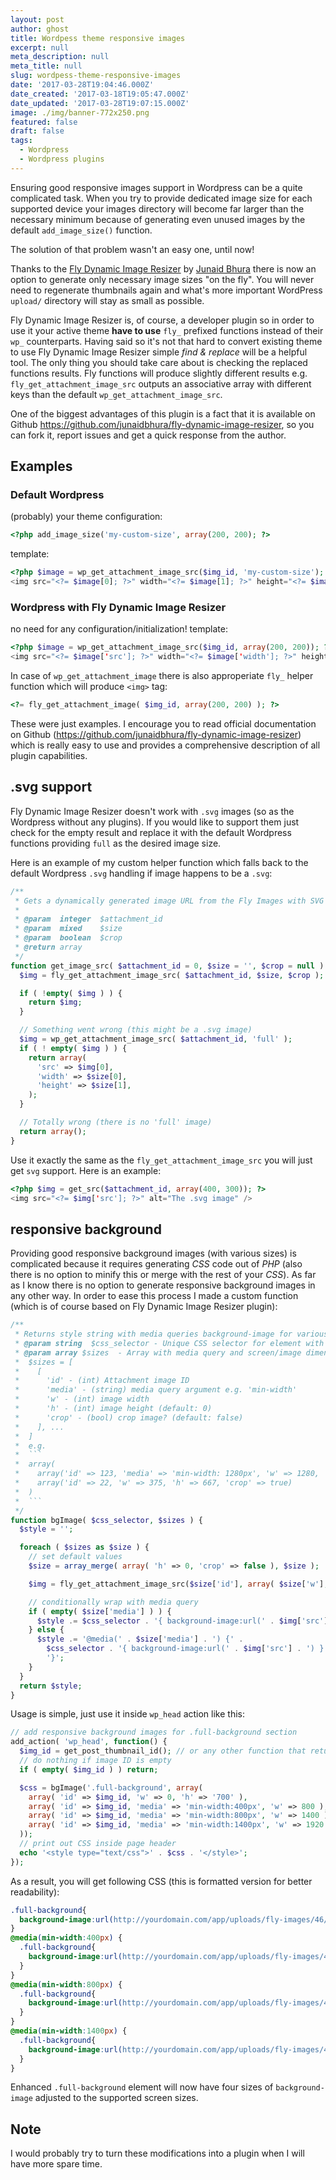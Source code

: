```yaml
---
layout: post
author: ghost
title: Wordpess theme responsive images
excerpt: null
meta_description: null
meta_title: null
slug: wordpess-theme-responsive-images
date: '2017-03-28T19:04:46.000Z'
date_created: '2017-03-18T19:05:47.000Z'
date_updated: '2017-03-28T19:07:15.000Z'
image: ./img/banner-772x250.png
featured: false
draft: false
tags:
  - Wordpress
  - Wordpress plugins
---
```

Ensuring good responsive images support in Wordpress can be a quite complicated task. When you try to provide dedicated image size for each supported device your images directory will become far larger than the necessary minimum because of generating even unused images by the default `add_image_size()` function.

The solution of that problem wasn't an easy one, until now!

Thanks to the [Fly Dynamic Image Resizer](https://wordpress.org/plugins/fly-dynamic-image-resizer/) by [Junaid Bhura](http://www.junaidbhura.com/) there is now an option to generate only necessary image sizes "on the fly". You will never need to regenerate thumbnails again and what's more important WordPress `upload/` directory will stay as small as possible.

Fly Dynamic Image Resizer is, of course, a developer plugin so in order to use it your active theme **have to use** `fly_` prefixed functions instead of their `wp_` counterparts. Having said so it's not that hard to convert existing theme to use Fly Dynamic Image Resizer simple *find & replace* will be a helpful tool. The only thing you should take care about is checking the replaced functions results. Fly functions will produce slightly different results e.g. `fly_get_attachment_image_src` outputs an associative array with different keys than the default `wp_get_attachment_image_src`.

One of the biggest advantages of this plugin is a fact that it is available on Github https://github.com/junaidbhura/fly-dynamic-image-resizer, so you can fork it, report issues and get a quick response from the author.

## Examples

### Default Wordpress
(probably) your theme configuration:
```php
<?php add_image_size('my-custom-size', array(200, 200); ?>
```
template:
```php
<?php $image = wp_get_attachment_image_src($img_id, 'my-custom-size'); ?>
<img src="<?= $image[0]; ?>" width="<?= $image[1]; ?>" height="<?= $image[2]; ?>" />
```

### Wordpress with Fly Dynamic Image Resizer
no need for any configuration/initialization!
template:

```php
<?php $image = wp_get_attachment_image_src($img_id, array(200, 200)); ?>
<img src="<?= $image['src']; ?>" width="<?= $image['width']; ?>" height="<?= $image['height']; ?>" />
```

In case of `wp_get_attachment_image` there is also approperiate `fly_` helper function which will produce `<img>` tag:

```php
<?= fly_get_attachment_image( $img_id, array(200, 200) ); ?>
```

These were just examples. I encourage you to read official documentation on Github (https://github.com/junaidbhura/fly-dynamic-image-resizer) which is really easy to use and provides a comprehensive description of all plugin capabilities.

## .svg support

Fly Dynamic Image Resizer doesn't work with `.svg` images (so as the Wordpress without any plugins). If you would like to support them just check for the empty result and replace it with the default Wordpress functions providing `full` as the desired image size.

Here is an example of my custom helper function which falls back to the default Wordpress `.svg` handling if image happens to be a `.svg`:

```php
/**
 * Gets a dynamically generated image URL from the Fly Images with SVG fallback.
 *
 * @param  integer  $attachment_id
 * @param  mixed    $size
 * @param  boolean  $crop
 * @return array
 */
function get_image_src( $attachment_id = 0, $size = '', $crop = null ) {
  $img = fly_get_attachment_image_src( $attachment_id, $size, $crop );

  if ( !empty( $img ) ) {
    return $img;
  }

  // Something went wrong (this might be a .svg image)
  $img = wp_get_attachment_image_src( $attachment_id, 'full' );
  if ( ! empty( $img ) ) {
    return array(
      'src' => $img[0],
      'width' => $size[0],
      'height' => $size[1],
    );
  }

  // Totally wrong (there is no 'full' image)
  return array();
}
```

Use it exactly the same as the `fly_get_attachment_image_src` you will just get `svg` support. Here is an example:

```php
<?php $img = get_src($attachment_id, array(400, 300)); ?>
<img src="<?= $img['src']; ?>" alt="The .svg image" />
```

## responsive background
Providing good responsive background images (with various sizes) is complicated because it requires generating *CSS* code out of *PHP* (also there is no option to minify this or merge with the rest of your *CSS*). As far as I know there is no option to generate responsive background images in any other way. In order to ease this process I made a custom function (which is of course based on Fly Dynamic Image Resizer plugin):

```php
/**
 * Returns style string with media queries background-image for various screen sizes
 * @param string  $css_selector - Unique CSS selector for element with background image
 * @param array $sizes  - Array with media query and screen/image dimensions
 *  $sizes = [
 *    [
 *      'id' - (int) Attachment image ID
 *      'media' - (string) media query argument e.g. 'min-width'
 *      'w' - (int) image width
 *      'h' - (int) image height (default: 0)
 *      'crop' - (bool) crop image? (default: false)
 *    ], ...
 *  ]
 *  e.g.
 *  ```
 *  array(
 *    array('id' => 123, 'media' => 'min-width: 1280px', 'w' => 1280, 'h' => 600),
 *    array('id' => 22, 'w' => 375, 'h' => 667, 'crop' => true)
 *  )
 *  ```
 */
function bgImage( $css_selector, $sizes ) {
  $style = '';

  foreach ( $sizes as $size ) {
    // set default values
    $size = array_merge( array( 'h' => 0, 'crop' => false ), $size );

    $img = fly_get_attachment_image_src($size['id'], array( $size['w'], $size['h'] ), $size['crop'] );

    // conditionally wrap with media query
    if ( empty( $size['media'] ) ) {
      $style .= $css_selector . '{ background-image:url(' . $img['src'] . ') }';
    } else {
      $style .= '@media(' . $size['media'] . ') {' .
        $css_selector . '{ background-image:url(' . $img['src'] . ') }' .
        '}';
    }
  }
  return $style;
}
```

Usage is simple, just use it inside `wp_head` action like this:

```php
// add responsive background images for .full-background section
add_action( 'wp_head', function() {
  $img_id = get_post_thumbnail_id(); // or any other function that returns image ID
  // do nothing if image ID is empty
  if ( empty( $img_id ) ) return;

  $css = bgImage('.full-background', array(
    array( 'id' => $img_id, 'w' => 0, 'h' => '700' ),
    array( 'id' => $img_id, 'media' => 'min-width:400px', 'w' => 800 ),
    array( 'id' => $img_id, 'media' => 'min-width:800px', 'w' => 1400 ),
    array( 'id' => $img_id, 'media' => 'min-width:1400px', 'w' => 1920 ),
  ));
  // print out CSS inside page header
  echo '<style type="text/css">' . $css . '</style>';
});

```

As a result, you will get following CSS (this is formatted version for better readability):

```css
.full-background{
  background-image:url(http://yourdomain.com/app/uploads/fly-images/46/527528428-0x700.jpeg)
}
@media(min-width:400px) {
  .full-background{
    background-image:url(http://yourdomain.com/app/uploads/fly-images/46/527528428-800x0.jpeg)
  }
}
@media(min-width:800px) {
  .full-background{
    background-image:url(http://yourdomain.com/app/uploads/fly-images/46/527528428-1400x0.jpeg)
  }
}
@media(min-width:1400px) {
  .full-background{
    background-image:url(http://yourdomain.com/app/uploads/fly-images/46/527528428-1920x0.jpeg)
  }
}
```

Enhanced `.full-background` element will now have four sizes of `background-image` adjusted to the supported screen sizes.


## Note
I would probably try to turn these modifications into a plugin when I will have more spare time.
